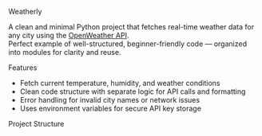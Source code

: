  Weatherly

A clean and minimal Python project that fetches real-time weather data for any city using the [OpenWeather API](https://openweathermap.org/api).  
Perfect example of well-structured, beginner-friendly code — organized into modules for clarity and reuse.

 Features
- Fetch current temperature, humidity, and weather conditions
- Clean code structure with separate logic for API calls and formatting
- Error handling for invalid city names or network issues
- Uses environment variables for secure API key storage


 Project Structure
